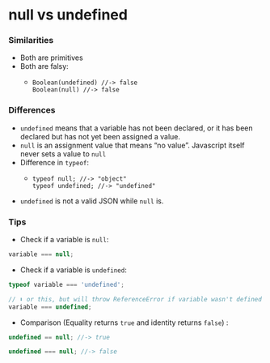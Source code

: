 # null vs undefined

### Similarities

* Both are primitives
* Both are falsy:
  * ```text
    Boolean(undefined) //-> false
    Boolean(null) //-> false
    ```

### Differences

* `undefined` means that a variable has not been declared, or it has been declared but has not yet been assigned a value.
* `null` is an assignment value that means “no value”. Javascript itself never sets a value to `null`
* Difference in `typeof`:
  * ```text
    typeof null; //-> "object"
    typeof undefined; //-> "undefined"
    ```
* `undefined` is not a valid JSON while `null` is.

### Tips

* Check if a variable is `null`:

```javascript
variable === null;
```

* Check if a variable is `undefined`:

```javascript
typeof variable === 'undefined';

// ⬇️ or this, but will throw ReferenceError if variable wasn't defined
variable === undefined;
```

* Comparison \(Equality returns `true` and identity returns `false`\) :

```javascript
undefined == null; //-> true

undefined === null; //-> false
```

